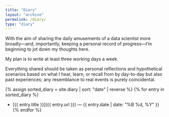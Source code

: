 ```yaml
---
title: "Diary"
layout: "archive"
permalink: /diary/
type: "diary"
---
```


With the aim of sharing the daily amusements of a data scientist more broadly—and, importantly, keeping a personal record of progress—I’m beginning to jot down my thoughts here.

My plan is to write at least three working days a week. 

Everything shared should be taken as personal reflections and hypothetical scenarios based on what I hear, learn, or recall from by day-to-day but also past experiences; any resemblance to real events is purely coincidental.

{% assign sorted_diary = site.diary | sort: "date" | reverse %}
{% for entry in sorted_diary %}
- [{{ entry.title }}]({{ entry.url }}) — {{ entry.date | date: "%B %d, %Y" }}
{% endfor %}